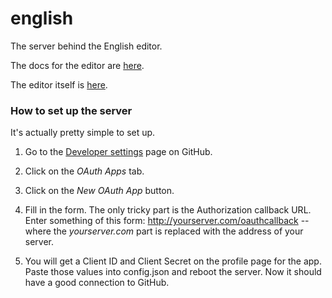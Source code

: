 # english

The server behind the English editor.

The docs for the editor are <a href="http://this.how/english/">here</a>. 

The editor itself is <a href="http://scripting.com/english/">here</a>.

### How to set up the server

It's actually pretty simple to set up.

1. Go to the <a href="https://github.com/settings/developers">Developer settings</a> page on GitHub. 

2. Click on the <i>OAuth Apps</i> tab.

3. Click on the <i>New OAuth App</i> button.

4. Fill in the form. The only tricky part is the Authorization callback URL. Enter something of this form: http://yourserver.com/oauthcallback -- where the <i>yourserver.com</i> part is replaced with the address of your server. 

5. You will get a Client ID and Client Secret on the profile page for the app. Paste those values into config.json and reboot the server. Now it should have a good connection to GitHub.

